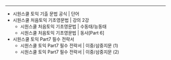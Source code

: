 
---
- 시원스쿨 토익 기출 문법 공식 | 단어
- 시원스쿨 처음토익 기초영문법 | 강의 2강
    - 시원스쿨 처음토익 기초영문법 | 수동태/능동태
    - 시원스쿨 처음토익 기초영문법 | 동사[Part 6]
- 시원스쿨 토익 Part7 필수 전략서
    - 시원스쿨 토익 Part7 필수 전략서 | 이중/삼중지문 (1)
    - 시원스쿨 토익 Part7 필수 전략서 | 이중/삼중지문 (2)
